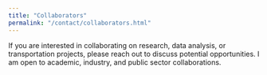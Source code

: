 ```yaml
---
title: "Collaborators"
permalink: "/contact/collaborators.html"
---
```


<!-- Add your collaborators content here. If you want to expand, you can edit this file later. -->

If you are interested in collaborating on research, data analysis, or transportation projects, please reach out to discuss potential opportunities. I am open to academic, industry, and public sector collaborations.
